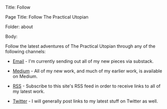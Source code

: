 Title:  Follow

Page Title: Follow The Practical Utopian

Folder: about

Body: 

Follow the latest adventures of The Practical Utopian through any of the following channels:

+ [Email](https://practopian.substack.com) - I'm currently sending out all of my new pieces via substack. 

+ [Medium](https://hbowie.medium.com) - All of my new work, and much of my earlier work, is available on Medium. 

+ [RSS](../rss.xml) - Subscribe to this site's RSS feed in order to receive links to all of my latest work. 

+ [Twitter](https://twitter.com/herbbowie) - I will generally post links to my latest stuff on Twitter as well. 
